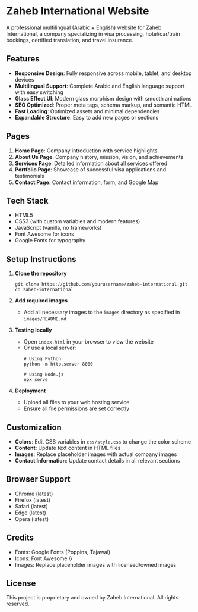 # Zaheb International Website

A professional multilingual (Arabic + English) website for Zaheb International, a company specializing in visa processing, hotel/car/train bookings, certified translation, and travel insurance.

## Features

- **Responsive Design**: Fully responsive across mobile, tablet, and desktop devices
- **Multilingual Support**: Complete Arabic and English language support with easy switching
- **Glass Effect UI**: Modern glass morphism design with smooth animations
- **SEO Optimized**: Proper meta tags, schema markup, and semantic HTML
- **Fast Loading**: Optimized assets and minimal dependencies
- **Expandable Structure**: Easy to add new pages or sections

## Pages

1. **Home Page**: Company introduction with service highlights
2. **About Us Page**: Company history, mission, vision, and achievements
3. **Services Page**: Detailed information about all services offered
4. **Portfolio Page**: Showcase of successful visa applications and testimonials
5. **Contact Page**: Contact information, form, and Google Map

## Tech Stack

- HTML5
- CSS3 (with custom variables and modern features)
- JavaScript (vanilla, no frameworks)
- Font Awesome for icons
- Google Fonts for typography

## Setup Instructions

1. **Clone the repository**
   ```
   git clone https://github.com/yourusername/zaheb-international.git
   cd zaheb-international
   ```

2. **Add required images**
   - Add all necessary images to the `images` directory as specified in `images/README.md`

3. **Testing locally**
   - Open `index.html` in your browser to view the website
   - Or use a local server:
     ```
     # Using Python
     python -m http.server 8000
     
     # Using Node.js
     npx serve
     ```

4. **Deployment**
   - Upload all files to your web hosting service
   - Ensure all file permissions are set correctly

## Customization

- **Colors**: Edit CSS variables in `css/style.css` to change the color scheme
- **Content**: Update text content in HTML files
- **Images**: Replace placeholder images with actual company images
- **Contact Information**: Update contact details in all relevant sections

## Browser Support

- Chrome (latest)
- Firefox (latest)
- Safari (latest)
- Edge (latest)
- Opera (latest)

## Credits

- Fonts: Google Fonts (Poppins, Tajawal)
- Icons: Font Awesome 6
- Images: Replace placeholder images with licensed/owned images

## License

This project is proprietary and owned by Zaheb International. All rights reserved. 